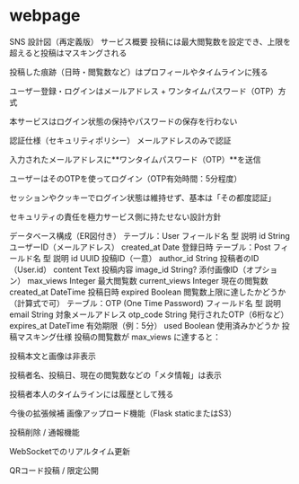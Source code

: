 # webpage

SNS 設計図（再定義版）
サービス概要
投稿には最大閲覧数を設定でき、上限を超えると投稿はマスキングされる

投稿した痕跡（日時・閲覧数など）はプロフィールやタイムラインに残る

ユーザー登録・ログインはメールアドレス + ワンタイムパスワード（OTP）方式

本サービスはログイン状態の保持やパスワードの保存を行わない

認証仕様（セキュリティポリシー）
メールアドレスのみで認証

入力されたメールアドレスに**ワンタイムパスワード（OTP）**を送信

ユーザーはそのOTPを使ってログイン（OTP有効時間：5分程度）

セッションやクッキーでログイン状態は維持せず、基本は「その都度認証」

セキュリティの責任を極力サービス側に持たせない設計方針

データベース構成（ER図付き）
テーブル：User
フィールド名	型	説明
id	String	ユーザーID（メールアドレス）
created_at	Date	登録日時
テーブル：Post
フィールド名	型	説明
id	UUID	投稿ID（一意）
author_id	String	投稿者のID（User.id）
content	Text	投稿内容
image_id	String?	添付画像ID（オプション）
max_views	Integer	最大閲覧数
current_views	Integer	現在の閲覧数
created_at	DateTime	投稿日時
expired	Boolean	閲覧数上限に達したかどうか（計算式で可）
テーブル：OTP (One Time Password)
フィールド名	型	説明
email	String	対象メールアドレス
otp_code	String	発行されたOTP（6桁など）
expires_at	DateTime	有効期限（例：5分）
used	Boolean	使用済みかどうか
投稿マスキング仕様
投稿の閲覧数が max_views に達すると：

投稿本文と画像は非表示

投稿者名、投稿日、現在の閲覧数などの「メタ情報」は表示

投稿者本人のタイムラインには履歴として残る

今後の拡張候補
画像アップロード機能（Flask staticまたはS3）

投稿削除 / 通報機能

WebSocketでのリアルタイム更新

QRコード投稿 / 限定公開


